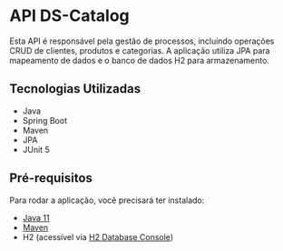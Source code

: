 # API DS-Catalog

Esta API é responsável pela gestão de processos, incluindo operações CRUD de clientes, produtos e categorias. A aplicação utiliza JPA para mapeamento de dados e o banco de dados H2 para armazenamento.

## Tecnologias Utilizadas

- Java
- Spring Boot
- Maven
- JPA
- JUnit 5

## Pré-requisitos

Para rodar a aplicação, você precisará ter instalado:

- [Java 11](https://www.oracle.com/java/technologies/downloads/#java11)
- [Maven](https://maven.apache.org/download.cgi)
- H2 (acessível via [H2 Database Console](http://localhost:8080/h2-console/login.jsp))

